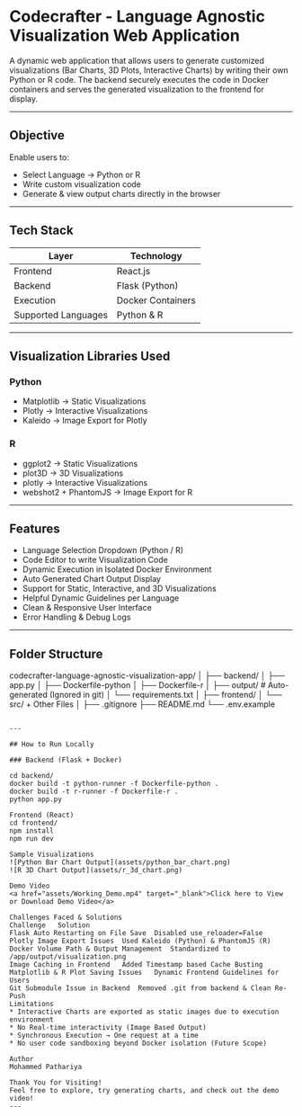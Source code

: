 # Codecrafter - Language Agnostic Visualization Web Application

A dynamic web application that allows users to generate customized visualizations (Bar Charts, 3D Plots, Interactive Charts) by writing their own Python or R code. The backend securely executes the code in Docker containers and serves the generated visualization to the frontend for display.

---

## Objective

Enable users to:
- Select Language → Python or R
- Write custom visualization code
- Generate & view output charts directly in the browser

---

## Tech Stack

| Layer        | Technology               |
|--------------|--------------------------|
| Frontend     | React.js                 |
| Backend      | Flask (Python)           |
| Execution    | Docker Containers        |
| Supported Languages | Python & R        |

---

## Visualization Libraries Used

### Python
- Matplotlib → Static Visualizations
- Plotly → Interactive Visualizations
- Kaleido → Image Export for Plotly

### R
- ggplot2 → Static Visualizations
- plot3D → 3D Visualizations
- plotly → Interactive Visualizations
- webshot2 + PhantomJS → Image Export for R

---

## Features

- Language Selection Dropdown (Python / R)
- Code Editor to write Visualization Code
- Dynamic Execution in Isolated Docker Environment
- Auto Generated Chart Output Display
- Support for Static, Interactive, and 3D Visualizations
- Helpful Dynamic Guidelines per Language
- Clean & Responsive User Interface
- Error Handling & Debug Logs

---

## Folder Structure

codecrafter-language-agnostic-visualization-app/
│
├── backend/
│   ├── app.py
│   ├── Dockerfile-python
│   ├── Dockerfile-r
│   ├── output/              # Auto-generated (Ignored in git)
│   └── requirements.txt
│
├── frontend/
│   └── src/ + Other Files
│
├── .gitignore
├── README.md
└── .env.example
```

---

## How to Run Locally

### Backend (Flask + Docker)

cd backend/
docker build -t python-runner -f Dockerfile-python .
docker build -t r-runner -f Dockerfile-r .
python app.py

Frontend (React)
cd frontend/
npm install
npm run dev

Sample Visualizations
![Python Bar Chart Output](assets/python_bar_chart.png)
![R 3D Chart Output](assets/r_3d_chart.png)

Demo Video
<a href="assets/Working_Demo.mp4" target="_blank">Click here to View or Download Demo Video</a>

Challenges Faced & Solutions
Challenge	Solution
Flask Auto Restarting on File Save	Disabled use_reloader=False
Plotly Image Export Issues	Used Kaleido (Python) & PhantomJS (R)
Docker Volume Path & Output Management	Standardized to /app/output/visualization.png
Image Caching in Frontend	Added Timestamp based Cache Busting
Matplotlib & R Plot Saving Issues	Dynamic Frontend Guidelines for Users
Git Submodule Issue in Backend	Removed .git from backend & Clean Re-Push
Limitations
* Interactive Charts are exported as static images due to execution environment
* No Real-time interactivity (Image Based Output)
* Synchronous Execution → One request at a time
* No user code sandboxing beyond Docker isolation (Future Scope)

Author
Mohammed Pathariya

Thank You for Visiting!
Feel free to explore, try generating charts, and check out the demo video!
---

